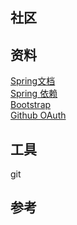 ## 社区
## 资料
[Spring文档](https://spring.io/guides)  
[Spring 依赖](https://spring.io/guideshttps://spring.io/guides/gs/serving-web-content/)  
[Bootstrap](https://v3.bootcss.com/css/)  
[Github OAuth](https://developer.github.com/apps/)  
## 工具
git
## 参考
